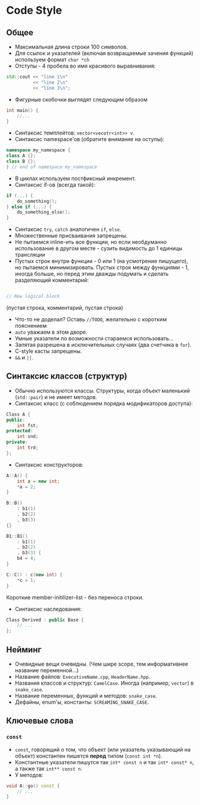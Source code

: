 # Code Style

## Общее
* Максимальная длина строки 100 символов.
* Для ссылок и указателей (включая возвращаемые зачения функций) используем формат `char *ch`
* Отступы - 4 пробела во имя красивого выравнивания:
```c++
std::cout << "line 1\n"
          << "line 2\n"
          << "line 3\n";
```
* Фигурные скобочки выглядят следующим образом 
```c++
int main() {
    //...
}
```
* Синтаксис темплейтов: `vector<vecotr<int>> v`.
* Синтаксис namespace'ов (обратите внимание на оступы):
```c++
namespace my_namespace {
class A {};
class B {};
} // end of namespace my_namespace
```
* В циклах используем постфиксный инкремент.
* Синтаксис if-ов (всегда такой):
```c++
if (...) {
    do_something();
} else if (...) {
    do_something_else();
}
```
* Синтаксис `try`, `catch` аналогичен `if`, `else`.
* Множественные присваивания запрещены.
* Не пытаемся inline-ить все функции, но если необдуманно использование в другом месте - сузить видимость до 1 единицы трансляции
* Пустых строк внутри функции - 0 или 1 (на усмотрение пишущего), но пытаемся минимизировать. Пустых строк между функциями - 1, иногда больше, но перед этим дважды подумать и сделать разделяющий комментарий:
```c++

// New logical block

```
(пустая строка, комментарий, пустая строка)
* Что-то не доделал? Оставь `//TODO`, желательно с коротким пояснением
* `auto` уважаем в этом дворе.
* Умные указатели по возможности стараемся использовать...
* Запятая разрешена в исключительных случаях (два счетчика в `for`).
* C-style касты запрещены.
* `&&` и `||`.
## Синтаксис классов (структур)
* Обычно используются классы. Структуры, когда объект маленький (`std::pair`) и не имеет методов.
* Синтаксис класс (с соблюдением порядка модификаторов доступа):
```c++
Class A {
public:
    int fst;
protected:
    int snd;
private:
    int trd;
};
```
* Синтаксис конструкторов:
```c++
A::A() {
    int a = new int;
    *a = 2;
}

B::B()
    : b1(1)
    , b2(2)
    , b3(3)
{}

B1::B1()
    : b1(1)
    , b2(2)
    , b3(3) {
    b4 = 4;
}

C::C() : c(new int) {
    *c = 1;
}
```
Короткие member-initilizer-list - без переноса строки.
* Синтаксис наследования:
```c++
Class Derived : public Base {
    // ...
};
```
## Нейминг
* Очевидные вещи очевидны. (Чем шире scope, тем информативнее название переменной...)
* Название файлов: `ExecutiveName.cpp`, `HeaderName.hpp`.
* Названия классов и структур: `CamelCase`. Иногда (например, `vector`) в `snake_case`.
* Название переменных, функций и методов: `snake_case`.
* Дефайны, enum'ы, константы: `SCREAMING_SNAKE_CASE`.
## Ключевые слова
### `const`
* `const`, говорящий о том, что объект (или указатель указывающий на объект) константен пишется **перед** типом (`const int *n`).
* Константные указатели пишутся так `int* const n` и так `int* const* n`, а также так `int** const n`.
* У методов:
```c++
void A::go() const {
    // ...
}
```
